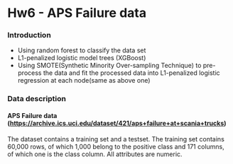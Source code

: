 # Hw6 - APS Failure data

### Introduction
* Using random forest to classify the data set
* L1-penalized logistic model trees (XGBoost)
* Using SMOTE(Synthetic Minority Over-sampling Technique) to pre-process the data and fit the processed data into L1-penalized logistic regression at each node(same as above one)


### Data description
#### APS Failure data (https://archive.ics.uci.edu/dataset/421/aps+failure+at+scania+trucks)

The dataset contains a training set and a testset. The training set contains 60,000 rows, of which 1,000 belong to the positive class and 171 columns, of which one is the class column. All attributes are numeric.
